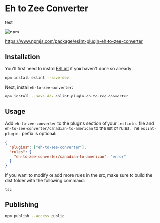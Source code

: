 # Eh to Zee Converter

test

![npm](https://img.shields.io/npm/v/eslint-plugin-eh-to-zee-converter)

https://www.npmjs.com/package/eslint-plugin-eh-to-zee-converter

## Installation

You'll first need to install [ESLint](http://eslint.org) if you haven't done so already:

```bash
npm install eslint --save-dev
```

Next, install `eh-to-zee-converter`:

```bash
npm install --save-dev eslint-plugin-eh-to-zee-converter
```

## Usage

Add `eh-to-zee-converter` to the plugins section of your `.eslintrc` file and `eh-to-zee-converter/canadian-to-american` to the list of rules. The `eslint-plugin-` prefix is optional:

```json
{
  "plugins": ["eh-to-zee-converter"],
  "rules": {
    "eh-to-zee-converter/canadian-to-american": "error"
  }
}
```

If you want to modify or add more rules in the src, make sure to build the dist folder with the following command:

```bash
tsc
```

## Publishing

```bash
npm publish --access public
```
